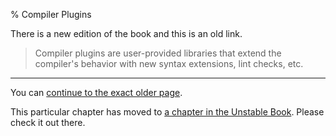 % Compiler Plugins

There is a new edition of the book and this is an old link.

> Compiler plugins are user-provided libraries that extend the compiler's behavior with new syntax extensions, lint checks, etc.

---

You can [continue to the exact older page][1].

This particular chapter has moved to [a chapter in the Unstable
Book][unstable book plugins]. Please check it out there.

[1]: first-edition/compiler-plugins.html
[unstable book plugins]: ../unstable-book/language-features/plugin.html
